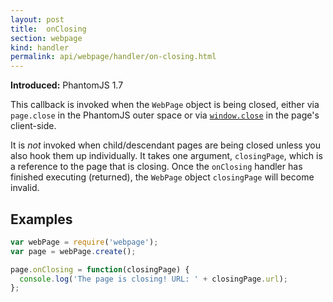 ```yaml
---
layout: post
title:  onClosing
section: webpage
kind: handler
permalink: api/webpage/handler/on-closing.html
---
```


**Introduced:** PhantomJS 1.7

This callback is invoked when the `WebPage` object is being closed, either via `page.close` in the PhantomJS outer space or via [`window.close`](https://developer.mozilla.org/docs/DOM/window.close) in the page's client-side.

It is _not_ invoked when child/descendant pages are being closed unless you also hook them up individually. It takes one argument, `closingPage`, which is a reference to the page that is closing. Once the `onClosing` handler has finished executing (returned), the `WebPage` object `closingPage` will become invalid.

## Examples

```javascript
var webPage = require('webpage');
var page = webPage.create();

page.onClosing = function(closingPage) {
  console.log('The page is closing! URL: ' + closingPage.url);
};
```








